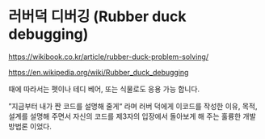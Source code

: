 # 러버덕 디버깅 (Rubber duck debugging)

https://wikibook.co.kr/article/rubber-duck-problem-solving/

https://en.wikipedia.org/wiki/Rubber_duck_debugging

때에 따라서는 펫이나 테디 베어, 또는 식물로도 응용 가능 합니다.

”지금부터 내가 짠 코드를 설명해 줄게“
라며 러버 덕에게 이코드를 작성한 이유, 목적, 설계를 설명해 주면서 자신의 코드를 제3자의 입장에서 돌아보게 해 주는 훌륭한 개발 방법론 이었다.  